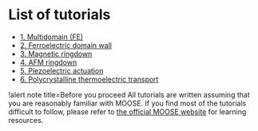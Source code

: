 # List of tutorials

- [1. Multidomain (FE)](tutorials/FE_phase_field_multi_domain.md)
- [2. Ferroelectric domain wall](tutorials/ferroelectric_domain_wall.md)
- [3. Magnetic ringdown](tutorials/magnetic_ringdown.md)
- [4. AFM ringdown](tutorials/AFM_ringdown.md)
- [5. Piezoelectric actuation](tutorials/piezoelectric.md)
- [6. Polycrystalline thermoelectric transport](tutorials/thermoelectric.md)

!alert note title=Before you proceed
All tutorials are written assuming that you are reasonably familiar with MOOSE. If you find most of the tutorials difficult to follow, please refer to [the official MOOSE website](https://mooseframework.inl.gov/) for learning resources.
